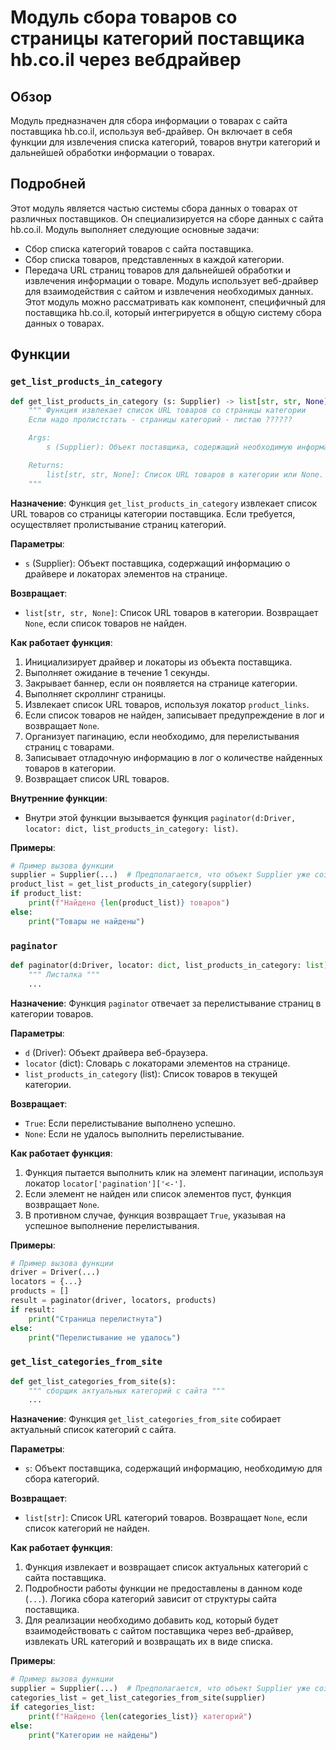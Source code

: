 # Модуль сбора товаров со страницы категорий поставщика hb.co.il через вебдрайвер

## Обзор

Модуль предназначен для сбора информации о товарах с сайта поставщика hb.co.il, используя веб-драйвер. Он включает в себя функции для извлечения списка категорий, товаров внутри категорий и дальнейшей обработки информации о товарах.

## Подробней

Этот модуль является частью системы сбора данных о товарах от различных поставщиков. Он специализируется на сборе данных с сайта hb.co.il.  Модуль выполняет следующие основные задачи:
- Сбор списка категорий товаров с сайта поставщика.
- Сбор списка товаров, представленных в каждой категории.
- Передача URL страниц товаров для дальнейшей обработки и извлечения информации о товаре.
  Модуль использует веб-драйвер для взаимодействия с сайтом и извлечения необходимых данных.
  Этот модуль можно рассматривать как компонент, специфичный для поставщика hb.co.il, который интегрируется в общую систему сбора данных о товарах.

## Функции

### `get_list_products_in_category`

```python
def get_list_products_in_category (s: Supplier) -> list[str, str, None]:
    """ Функция извлекает список URL товаров со страницы категории
    Если надо пролистстать - страницы категорий - листаю ??????

    Args:
        s (Supplier): Объект поставщика, содержащий необходимую информацию (драйвер, локаторы).

    Returns:
        list[str, str, None]: Список URL товаров в категории или None.
    """
```

**Назначение**: Функция `get_list_products_in_category` извлекает список URL товаров со страницы категории поставщика. Если требуется, осуществляет пролистывание страниц категорий.

**Параметры**:
- `s` (Supplier): Объект поставщика, содержащий информацию о драйвере и локаторах элементов на странице.

**Возвращает**:
- `list[str, str, None]`: Список URL товаров в категории. Возвращает `None`, если список товаров не найден.

**Как работает функция**:
1.  Инициализирует драйвер и локаторы из объекта поставщика.
2.  Выполняет ожидание в течение 1 секунды.
3.  Закрывает баннер, если он появляется на странице категории.
4.  Выполняет скроллинг страницы.
5.  Извлекает список URL товаров, используя локатор `product_links`.
6.  Если список товаров не найден, записывает предупреждение в лог и возвращает `None`.
7.  Организует пагинацию, если необходимо, для перелистывания страниц с товарами.
8.  Записывает отладочную информацию в лог о количестве найденных товаров в категории.
9.  Возвращает список URL товаров.

**Внутренние функции**:
- Внутри этой функции вызывается функция `paginator(d:Driver, locator: dict, list_products_in_category: list)`.

**Примеры**:
```python
# Пример вызова функции
supplier = Supplier(...)  # Предполагается, что объект Supplier уже создан и настроен
product_list = get_list_products_in_category(supplier)
if product_list:
    print(f"Найдено {len(product_list)} товаров")
else:
    print("Товары не найдены")
```

### `paginator`

```python
def paginator(d:Driver, locator: dict, list_products_in_category: list):
    """ Листалка """
    ...
```

**Назначение**: Функция `paginator` отвечает за перелистывание страниц в категории товаров.

**Параметры**:
- `d` (Driver): Объект драйвера веб-браузера.
- `locator` (dict): Словарь с локаторами элементов на странице.
- `list_products_in_category` (list): Список товаров в текущей категории.

**Возвращает**:
- `True`: Если перелистывание выполнено успешно.
- `None`: Если не удалось выполнить перелистывание.

**Как работает функция**:
1.  Функция пытается выполнить клик на элемент пагинации, используя локатор `locator['pagination']['<-']`.
2.  Если элемент не найден или список элементов пуст, функция возвращает `None`.
3.  В противном случае, функция возвращает `True`, указывая на успешное выполнение перелистывания.

**Примеры**:
```python
# Пример вызова функции
driver = Driver(...)
locators = {...}
products = []
result = paginator(driver, locators, products)
if result:
    print("Страница перелистнута")
else:
    print("Перелистывание не удалось")
```

### `get_list_categories_from_site`

```python
def get_list_categories_from_site(s):
    """ сборщик актуальных категорий с сайта """
    ...
```

**Назначение**: Функция `get_list_categories_from_site` собирает актуальный список категорий с сайта.

**Параметры**:
- `s`: Объект поставщика, содержащий информацию, необходимую для сбора категорий.

**Возвращает**:
-  `list[str]`:  Список URL категорий товаров. Возвращает `None`, если список категорий не найден.

**Как работает функция**:

   1.  Функция извлекает и возвращает список актуальных категорий с сайта поставщика.
   2.  Подробности работы функции не предоставлены в данном коде (`...`).
      Логика сбора категорий зависит от структуры сайта поставщика.
   3.  Для реализации необходимо добавить код, который будет взаимодействовать с сайтом поставщика через веб-драйвер,
      извлекать URL категорий и возвращать их в виде списка.

**Примеры**:
```python
# Пример вызова функции
supplier = Supplier(...)  # Предполагается, что объект Supplier уже создан и настроен
categories_list = get_list_categories_from_site(supplier)
if categories_list:
    print(f"Найдено {len(categories_list)} категорий")
else:
    print("Категории не найдены")